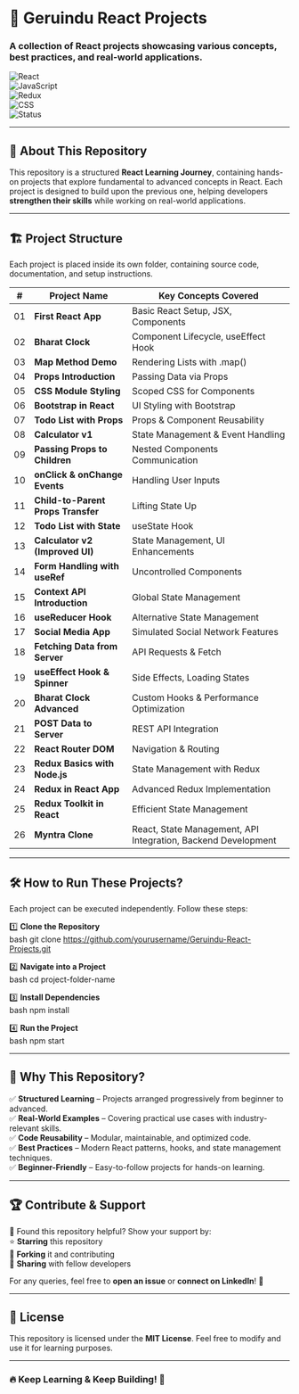 # 🚀 **Geruindu React Projects**

### A collection of React projects showcasing various concepts, best practices, and real-world applications.

![React](https://img.shields.io/badge/React-18.2.0-blue?style=for-the-badge&logo=react)  
![JavaScript](https://img.shields.io/badge/JavaScript-ES6+-yellow?style=for-the-badge&logo=javascript)  
![Redux](https://img.shields.io/badge/Redux-Toolkit-purple?style=for-the-badge&logo=redux)  
![CSS](https://img.shields.io/badge/CSS-Modules-orange?style=for-the-badge&logo=css3)  
![Status](https://img.shields.io/badge/Status-Active-brightgreen?style=for-the-badge)

---

## 📌 **About This Repository**

This repository is a structured **React Learning Journey**, containing hands-on projects that explore fundamental to advanced concepts in React. Each project is designed to build upon the previous one, helping developers **strengthen their skills** while working on real-world applications.

---

## 🏗 **Project Structure**

Each project is placed inside its own folder, containing source code, documentation, and setup instructions.

| #   | Project Name                       | Key Concepts Covered                                          |
| --- | ---------------------------------- | ------------------------------------------------------------- |
| 01  | **First React App**                | Basic React Setup, JSX, Components                            |
| 02  | **Bharat Clock**                   | Component Lifecycle, useEffect Hook                           |
| 03  | **Map Method Demo**                | Rendering Lists with .map()                                   |
| 04  | **Props Introduction**             | Passing Data via Props                                        |
| 05  | **CSS Module Styling**             | Scoped CSS for Components                                     |
| 06  | **Bootstrap in React**             | UI Styling with Bootstrap                                     |
| 07  | **Todo List with Props**           | Props & Component Reusability                                 |
| 08  | **Calculator v1**                  | State Management & Event Handling                             |
| 09  | **Passing Props to Children**      | Nested Components Communication                               |
| 10  | **onClick & onChange Events**      | Handling User Inputs                                          |
| 11  | **Child-to-Parent Props Transfer** | Lifting State Up                                              |
| 12  | **Todo List with State**           | useState Hook                                                 |
| 13  | **Calculator v2 (Improved UI)**    | State Management, UI Enhancements                             |
| 14  | **Form Handling with useRef**      | Uncontrolled Components                                       |
| 15  | **Context API Introduction**       | Global State Management                                       |
| 16  | **useReducer Hook**                | Alternative State Management                                  |
| 17  | **Social Media App**               | Simulated Social Network Features                             |
| 18  | **Fetching Data from Server**      | API Requests & Fetch                                          |
| 19  | **useEffect Hook & Spinner**       | Side Effects, Loading States                                  |
| 20  | **Bharat Clock Advanced**          | Custom Hooks & Performance Optimization                       |
| 21  | **POST Data to Server**            | REST API Integration                                          |
| 22  | **React Router DOM**               | Navigation & Routing                                          |
| 23  | **Redux Basics with Node.js**      | State Management with Redux                                   |
| 24  | **Redux in React App**             | Advanced Redux Implementation                                 |
| 25  | **Redux Toolkit in React**         | Efficient State Management                                    |
| 26  | **Myntra Clone**                   | React, State Management, API Integration, Backend Development |

---

## 🛠 **How to Run These Projects?**

Each project can be executed independently. Follow these steps:

1️⃣ **Clone the Repository**  
bash
git clone https://github.com/yourusername/Geruindu-React-Projects.git

2️⃣ **Navigate into a Project**  
bash
cd project-folder-name

3️⃣ **Install Dependencies**  
bash
npm install

4️⃣ **Run the Project**  
bash
npm start

---

## 🎯 **Why This Repository?**

✅ **Structured Learning** – Projects arranged progressively from beginner to advanced.  
✅ **Real-World Examples** – Covering practical use cases with industry-relevant skills.  
✅ **Code Reusability** – Modular, maintainable, and optimized code.  
✅ **Best Practices** – Modern React patterns, hooks, and state management techniques.  
✅ **Beginner-Friendly** – Easy-to-follow projects for hands-on learning.

---

## 🏆 **Contribute & Support**

🎉 Found this repository helpful? Show your support by:  
⭐ **Starring** this repository  
🍴 **Forking** it and contributing  
📩 **Sharing** with fellow developers

For any queries, feel free to **open an issue** or **connect on LinkedIn**! 🚀

---

## 📜 **License**

This repository is licensed under the **MIT License**. Feel free to modify and use it for learning purposes.

---

### 🔥 **Keep Learning & Keep Building! 🚀**
